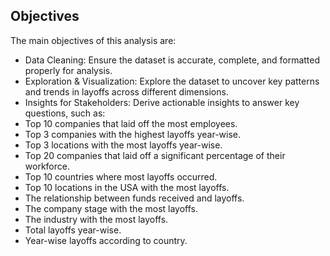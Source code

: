 ## Objectives
The main objectives of this analysis are:

- Data Cleaning: Ensure the dataset is accurate, complete, and formatted properly for analysis.
- Exploration & Visualization: Explore the dataset to uncover key patterns and trends in layoffs across different dimensions.
- Insights for Stakeholders: Derive actionable insights to answer key questions, such as:
- Top 10 companies that laid off the most employees.
- Top 3 companies with the highest layoffs year-wise.
- Top 3 locations with the most layoffs year-wise.
- Top 20 companies that laid off a significant percentage of their workforce.
- Top 10 countries where most layoffs occurred.
- Top 10 locations in the USA with the most layoffs.
- The relationship between funds received and layoffs.
- The company stage with the most layoffs.
- The industry with the most layoffs.
- Total layoffs year-wise.
- Year-wise layoffs according to country.

